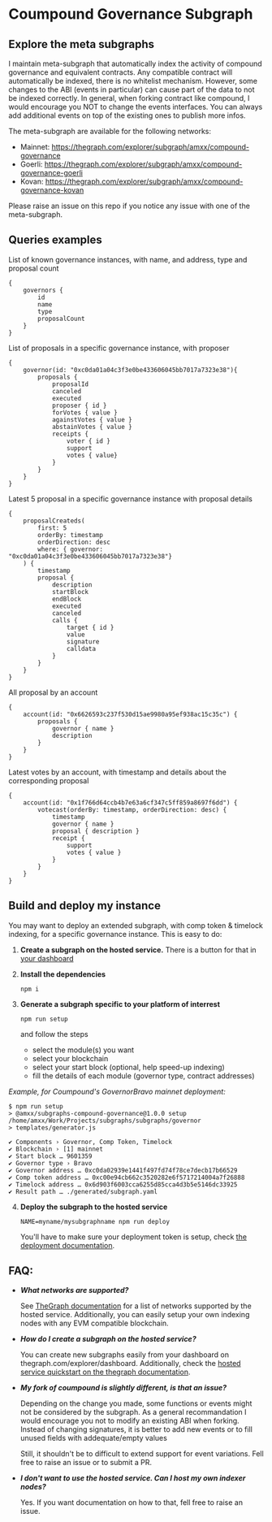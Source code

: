 Coumpound Governance Subgraph
===

Explore the meta subgraphs
---

I maintain meta-subgraph that automatically index the activity of compound governance and equivalent contracts. Any compatible contract will automatically be indexed, there is no whitelist mechanism. However, some changes to the ABI (events in particular) can cause part of the data to not be indexed correctly. In general, when forking contract like compound, I would encourage you NOT to change the events interfaces. You can always add additional events on top of the existing ones to publish more infos.

The meta-subgraph are available for the following networks:

- Mainnet: https://thegraph.com/explorer/subgraph/amxx/compound-governance
- Goerli: https://thegraph.com/explorer/subgraph/amxx/compound-governance-goerli
- Kovan: https://thegraph.com/explorer/subgraph/amxx/compound-governance-kovan

Please raise an issue on this repo if you notice any issue with one of the meta-subgraph.

Queries examples
---

List of known governance instances, with name, and address, type and proposal count
```
{
	governors {
		id
		name
		type
		proposalCount
	}
}
```

List of proposals in a specific governance instance, with proposer
```
{
	governor(id: "0xc0da01a04c3f3e0be433606045bb7017a7323e38"){
		proposals {
			proposalId
			canceled
			executed
			proposer { id }
			forVotes { value }
			againstVotes { value }
			abstainVotes { value }
			receipts {
				voter { id }
				support
				votes { value}
			}
		}
	}
}
```

Latest 5 proposal in a specific governance instance with proposal details
```
{
	proposalCreateds(
		first: 5
		orderBy: timestamp
		orderDirection: desc
		where: { governor: "0xc0da01a04c3f3e0be433606045bb7017a7323e38"}
	) {
		timestamp
		proposal {
			description
			startBlock
			endBlock
			executed
			canceled
			calls {
				target { id }
				value
				signature
				calldata
			}
		}
	}
}
```

All proposal by an account
```
{
	account(id: "0x6626593c237f530d15ae9980a95ef938ac15c35c") {
		proposals {
			governor { name }
			description
		}
	}
}
```

Latest votes by an account, with timestamp and details about the corresponding proposal
```
{
	account(id: "0x1f766d64ccb4b7e63a6cf347c5ff859a8697f6dd") {
		votecast(orderBy: timestamp, orderDirection: desc) {
			timestamp
			governor { name }
			proposal { description }
			receipt {
				support
				votes { value }
			}
		}
	}
}
```

Build and deploy my instance
---

You may want to deploy an extended subgraph, with comp token & timelock indexing, for a specific governance instance. This is easy to do:

1. **Create a subgraph on the hosted service.** There is a button for that in [your dashboard](https://thegraph.com/explorer/dashboard)

2. **Install the dependencies**

	`npm i`

3. **Generate a subgraph specific to your platform of interrest**

	`npm run setup`

	and follow the steps

	* select the module(s) you want
	* select your blockchain
	* select your start block (optional, help speed-up indexing)
	* fill the details of each module (governor type, contract addresses)

*Example, for Coumpound's GovernorBravo mainnet deployment:*

```
$ npm run setup
> @amxx/subgraphs-compound-governance@1.0.0 setup /home/amxx/Work/Projects/subgraphs/subgraphs/governor
> templates/generator.js

✔ Components › Governor, Comp Token, Timelock
✔ Blockchain › [1] mainnet
✔ Start block … 9601359
✔ Governor type › Bravo
✔ Governor address … 0xc0da02939e1441f497fd74f78ce7decb17b66529
✔ Comp token address … 0xc00e94cb662c3520282e6f5717214004a7f26888
✔ Timelock address … 0x6d903f6003cca6255d85cca4d3b5e5146dc33925
✔ Result path … ./generated/subgraph.yaml
```

4. **Deploy the subgraph to the hosted service**

	`NAME=myname/mysubgraphname npm run deploy`

	You'll have to make sure your deployment token is setup, check [the deployment documentation](https://thegraph.com/docs/deploy-a-subgraph#create-a-graph-explorer-account).

FAQ:
---

- ***What networks are supported?***

	See [TheGraph documentation](https://thegraph.com/docs/define-a-subgraph#from-an-existing-contract) for a list of networks supported by the hosted service. Additionally, you can easily setup your own indexing nodes with any EVM compatible blockchain.


- ***How do I create a subgraph on the hosted service?***

	You can create new subgraphs easily from your dashboard on thegraph.com/explorer/dashboard. Additionally, check the [hosted service quickstart on the thegraph documentation](https://thegraph.com/docs/quick-start#hosted-service).

- ***My fork of coumpound is slightly different, is that an issue?***

	Depending on the change you made, some functions or events might not be considered by the subgraph. As a general recommandation I would encourage you not to modify an existing ABI when forking. Instead of changing signatures, it is better to add new events or to fill unused fields with addequate/empty values

	Still, it shouldn't be to difficult to extend support for event variations. Fell free to raise an issue or to submit a PR.


- ***I don't want to use the hosted service. Can I host my own indexer nodes?***

	Yes. If you want documentation on how to that, fell free to raise an issue.
